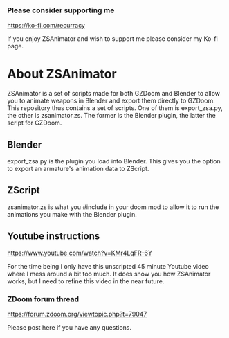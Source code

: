 ### Please consider supporting me
https://ko-fi.com/recurracy

If you enjoy ZSAnimator and wish to support me please consider my Ko-fi page.

# About ZSAnimator

ZSAnimator is a set of scripts made for both GZDoom and Blender to allow you to animate weapons in Blender and export them directly to GZDoom.
This repository thus contains a set of scripts. One of them is export_zsa.py, the other is zsanimator.zs. The former is the Blender plugin, the latter the script for GZDoom.

## Blender
export_zsa.py is the plugin you load into Blender. This gives you the option to export an armature's animation data to ZScript.

## ZScript
zsanimator.zs is what you #include in your doom mod to allow it to run the animations you make with the Blender plugin.

## Youtube instructions
https://www.youtube.com/watch?v=KMr4LqFR-6Y

For the time being I only have this unscripted 45 minute Youtube video where I mess around a bit too much. It does show you how ZSAnimator works, but I need to refine this video in the near future.

### ZDoom forum thread
https://forum.zdoom.org/viewtopic.php?t=79047

Please post here if you have any questions.